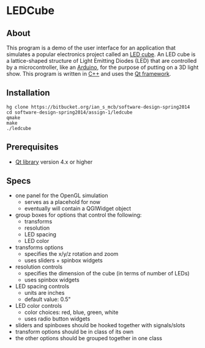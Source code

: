 LEDCube
====

About
----
This program is a demo of the user interface for an application that simulates a popular electronics project called an [LED cube][1]. An LED cube is a lattice-shaped structure of Light Emitting Diodes (LED) that are controlled by a microcontroller, like an [Arduino][2], for the purpose of putting on a 3D light show. This program is written in [C++][3] and uses the [Qt framework][4].

Installation
----
    hg clone https://bitbucket.org/ian_s_mcb/software-design-spring2014
    cd software-design-spring2014/assign-1/ledcube
    qmake
    make
    ./ledcube

Prerequisites
----
* [Qt library][5] version 4.x or higher

Specs
----
* one panel for the OpenGL simulation
    * serves as a placehold for now
    * eventually will contain a QGlWidget object
* group boxes for options that control the following:
    * transforms
    * resolution
    * LED spacing
    * LED color
* transforms options
    * specifies the x/y/z rotation and zoom
    * uses sliders + spinbox widgets
* resolution controls
    * specifies the dimension of the cube (in terms of number of LEDs)
    * uses spinbox widgets
* LED spacing controls
    * units are inches
    * default value: 0.5"
* LED color controls
    * color choices: red, blue, green, white
    * uses radio button widgets
* sliders and spinboxes should be hooked together with signals/slots
* transform options should be in class of its own
* the other options should be grouped together in one class

[1]: http://www.instructables.com/id/Led-Cube-8x8x8/
[2]: http://en.wikipedia.org/wiki/Arduino
[3]: http://en.wikipedia.org/wiki/C%2B%2B
[4]: http://en.wikipedia.org/wiki/Qt_%28software%29
[5]: https://qt-project.org/downloads
